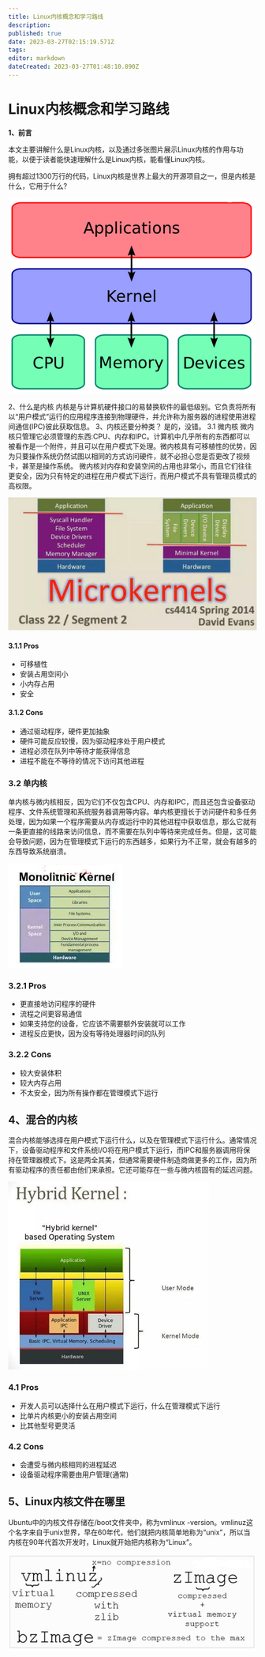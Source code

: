 ```yaml
---
title: Linux内核概念和学习路线
description: 
published: true
date: 2023-03-27T02:15:19.571Z
tags: 
editor: markdown
dateCreated: 2023-03-27T01:48:10.890Z
---
```


# Linux内核概念和学习路线
**1、前言**

本文主要讲解什么是Linux内核，以及通过多张图片展示Linux内核的作用与功能，以便于读者能快速理解什么是Linux内核，能看懂Linux内核。

拥有超过1300万行的代码，Linux内核是世界上最大的开源项目之一，但是内核是什么，它用于什么?

![2023-3-27_56493.png](/2023-3-27_56493.png)

2、什么是内核
内核是与计算机硬件接口的易替换软件的最低级别。它负责将所有以“用户模式”运行的应用程序连接到物理硬件，并允许称为服务器的进程使用进程间通信(IPC)彼此获取信息。
3、内核还要分种类？
是的，没错。
3.1 微内核
微内核只管理它必须管理的东西:CPU、内存和IPC。计算机中几乎所有的东西都可以被看作是一个附件，并且可以在用户模式下处理。微内核具有可移植性的优势，因为只要操作系统仍然试图以相同的方式访问硬件，就不必担心您是否更改了视频卡，甚至是操作系统。
微内核对内存和安装空间的占用也非常小，而且它们往往更安全，因为只有特定的进程在用户模式下运行，而用户模式不具有管理员模式的高权限。

![2023-3-27_33418.png](/2023-3-27_33418.png)

#### 3.1.1 Pros

- 可移植性
- 安装占用空间小
- 小内存占用
- 安全

#### 3.1.2 Cons

- 通过驱动程序，硬件更加抽象
- 硬件可能反应较慢，因为驱动程序处于用户模式
- 进程必须在队列中等待才能获得信息
- 进程不能在不等待的情况下访问其他进程

### 3.2 单内核

单内核与微内核相反，因为它们不仅包含CPU、内存和IPC，而且还包含设备驱动程序、文件系统管理和系统服务器调用等内容。单内核更擅长于访问硬件和多任务处理，因为如果一个程序需要从内存或运行中的其他进程中获取信息，那么它就有一条更直接的线路来访问信息，而不需要在队列中等待来完成任务。但是，这可能会导致问题，因为在管理模式下运行的东西越多，如果行为不正常，就会有越多的东西导致系统崩溃。

![2023-3-27_71834.png](/2023-3-27_71834.png)

### 3.2.1 Pros

- 更直接地访问程序的硬件
- 流程之间更容易通信
- 如果支持您的设备，它应该不需要额外安装就可以工作
- 进程反应更快，因为没有等待处理器时间的队列

### 3.2.2 Cons

- 较大安装体积
- 较大内存占用
- 不太安全，因为所有操作都在管理模式下运行

## 4、混合的内核

混合内核能够选择在用户模式下运行什么，以及在管理模式下运行什么。通常情况下，设备驱动程序和文件系统I/O将在用户模式下运行，而IPC和服务器调用将保持在管理器模式下。这是两全其美，但通常需要硬件制造商做更多的工作，因为所有驱动程序的责任都由他们来承担。它还可能存在一些与微内核固有的延迟问题。

![2023-3-27_30268.png](/2023-3-27_30268.png)


### 4.1 Pros

- 开发人员可以选择什么在用户模式下运行，什么在管理模式下运行
- 比单片内核更小的安装占用空间
- 比其他型号更灵活

### 4.2 Cons

- 会遭受与微内核相同的进程延迟
- 设备驱动程序需要由用户管理(通常)

## 5、Linux内核文件在哪里

Ubuntu中的内核文件存储在/boot文件夹中，称为vmlinux -version。vmlinuz这个名字来自于unix世界，早在60年代，他们就把内核简单地称为“unix”，所以当内核在90年代首次开发时，Linux就开始把内核称为“Linux”。

![2023-3-27_53698.png](/2023-3-27_53698.png)

